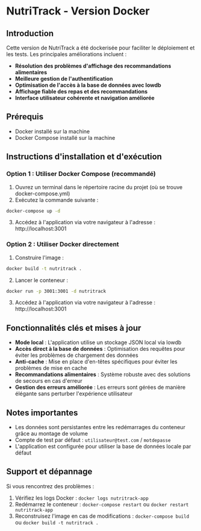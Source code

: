 # NutriTrack - Version Docker

## Introduction
Cette version de NutriTrack a été dockerisée pour faciliter le déploiement et les tests. Les principales améliorations incluent :

- **Résolution des problèmes d'affichage des recommandations alimentaires**
- **Meilleure gestion de l'authentification**
- **Optimisation de l'accès à la base de données avec lowdb**
- **Affichage fiable des repas et des recommandations**
- **Interface utilisateur cohérente et navigation améliorée**

## Prérequis
- Docker installé sur la machine
- Docker Compose installé sur la machine

## Instructions d'installation et d'exécution

### Option 1 : Utiliser Docker Compose (recommandé)
1. Ouvrez un terminal dans le répertoire racine du projet (où se trouve docker-compose.yml)
2. Exécutez la commande suivante :
```bash
docker-compose up -d
```
3. Accédez à l'application via votre navigateur à l'adresse : http://localhost:3001

### Option 2 : Utiliser Docker directement
1. Construire l'image :
```bash
docker build -t nutritrack .
```

2. Lancer le conteneur :
```bash
docker run -p 3001:3001 -d nutritrack
```

3. Accédez à l'application via votre navigateur à l'adresse : http://localhost:3001

## Fonctionnalités clés et mises à jour
- **Mode local** : L'application utilise un stockage JSON local via lowdb 
- **Accès direct à la base de données** : Optimisation des requêtes pour éviter les problèmes de chargement des données
- **Anti-cache** : Mise en place d'en-têtes spécifiques pour éviter les problèmes de mise en cache
- **Recommandations alimentaires** : Système robuste avec des solutions de secours en cas d'erreur
- **Gestion des erreurs améliorée** : Les erreurs sont gérées de manière élégante sans perturber l'expérience utilisateur

## Notes importantes
- Les données sont persistantes entre les redémarrages du conteneur grâce au montage de volume
- Compte de test par défaut : `utilisateur@test.com` / `motdepasse`
- L'application est configurée pour utiliser la base de données locale par défaut

## Support et dépannage
Si vous rencontrez des problèmes :
1. Vérifiez les logs Docker : `docker logs nutritrack-app`
2. Redémarrez le conteneur : `docker-compose restart` ou `docker restart nutritrack-app`
3. Reconstruisez l'image en cas de modifications : `docker-compose build` ou `docker build -t nutritrack .`
